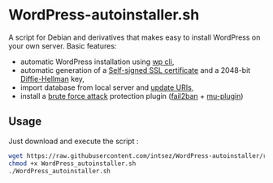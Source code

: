 # WordPress-autoinstaller.sh
A script for Debian and derivatives that makes easy to install WordPress on your own server.
Basic features:
* automatic WordPress installation using [wp cli](https://wp-cli.org),
* automatic generation of a [Self-signed SSL certificate](https://en.wikipedia.org/wiki/Self-signed_certificate) and a 2048-bit [Diffie-Hellman](https://en.wikipedia.org/wiki/Diffie%E2%80%93Hellman_key_exchange) key,
* import database from local server and [update URIs](https://developer.wordpress.org/advanced-administration/upgrade/migrating/),
* install a [brute force attack](https://en.wikipedia.org/wiki/Brute-force_attack) protection plugin ([fail2ban](https://en.wikipedia.org/wiki/Fail2ban) + [mu-plugin](https://developer.wordpress.org/advanced-administration/plugins/mu-plugins/))

## Usage
Just download and execute the script :
```sh
wget https://raw.githubusercontent.com/intsez/WordPress-autoinstaller/refs/heads/main/WordPress_autoinstaller.sh
chmod +x WordPress_autoinstaller.sh
./WordPress_autoinstaller.sh
```
